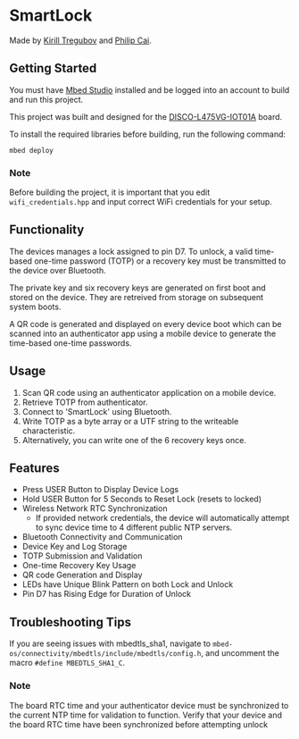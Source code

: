 # SmartLock

Made by [Kirill Tregubov](https://github.com/KirillTregubov) and [Philip Cai](https://github.com/Gadnalf).

## Getting Started

You must have [Mbed Studio](https://os.mbed.com/studio/) installed and be logged into an account to build and run this project.

This project was built and designed for the [DISCO-L475VG-IOT01A](https://os.mbed.com/platforms/ST-Discovery-L475E-IOT01A/) board.

To install the required libraries before building, run the following command:
```
mbed deploy
```

### Note
Before building the project, it is important that you edit `wifi_credentials.hpp` and input correct WiFi credentials for your setup.

## Functionality

The devices manages a lock assigned to pin D7. To unlock, a valid time-based one-time password (TOTP) or a recovery key must be transmitted to the device over Bluetooth.

The private key and six recovery keys are generated on first boot and stored on the device. They are retreived from storage on subsequent system boots.

A QR code is generated and displayed on every device boot which can be scanned into an authenticator app using a mobile device to generate the time-based one-time passwords.

## Usage
1. Scan QR code using an authenticator application on a mobile device.
2. Retrieve TOTP from authenticator.
3. Connect to 'SmartLock' using Bluetooth.
4. Write TOTP as a byte array or a UTF string to the writeable characteristic.
5. Alternatively, you can write one of the 6 recovery keys once.

## Features

- Press USER Button to Display Device Logs
- Hold USER Button for 5 Seconds to Reset Lock (resets to locked)
- Wireless Network RTC Synchronization
  - If provided network credentials, the device will automatically attempt to sync device time to 4 different public NTP servers.
- Bluetooth Connectivity and Communication
- Device Key and Log Storage
- TOTP Submission and Validation
- One-time Recovery Key Usage
- QR code Generation and Display
- LEDs have Unique Blink Pattern on both Lock and Unlock
- Pin D7 has Rising Edge for Duration of Unlock

## Troubleshooting Tips
If you are seeing issues with mbedtls_sha1, navigate to `mbed-os/connectivity/mbedtls/include/mbedtls/config.h`, and uncomment the macro `#define MBEDTLS_SHA1_C`.

### Note
The board RTC time and your authenticator device must be synchronized to the current NTP time for validation to function. Verify that your device and the board RTC time have been synchronized before attempting unlock
